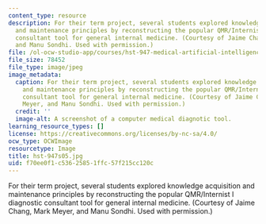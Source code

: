```yaml
---
content_type: resource
description: For their term project, several students explored knowledge acquisition
  and maintenance principles by reconstructing the popular QMR/Internist I diagnostic
  consultant tool for general internal medicine. (Courtesy of Jaime Chang, Mark Meyer,
  and Manu Sondhi. Used with permission.)
file: /ol-ocw-studio-app/courses/hst-947-medical-artificial-intelligence-spring-2005/f70ee0f1c53625851ffc57f215cc120c_hst-947s05.jpg
file_size: 78452
file_type: image/jpeg
image_metadata:
  caption: For their term project, several students explored knowledge acquisition
    and maintenance principles by reconstructing the popular QMR/Internist I diagnostic
    consultant tool for general internal medicine. (Courtesy of Jaime Chang, Mark
    Meyer, and Manu Sondhi. Used with permission.)
  credit: ''
  image-alt: A screenshot of a computer medical diagnotic tool.
learning_resource_types: []
license: https://creativecommons.org/licenses/by-nc-sa/4.0/
ocw_type: OCWImage
resourcetype: Image
title: hst-947s05.jpg
uid: f70ee0f1-c536-2585-1ffc-57f215cc120c
---
```

For their term project, several students explored knowledge acquisition and maintenance principles by reconstructing the popular QMR/Internist I diagnostic consultant tool for general internal medicine. (Courtesy of Jaime Chang, Mark Meyer, and Manu Sondhi. Used with permission.)